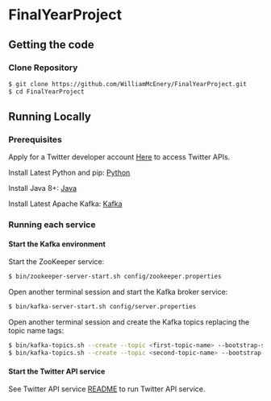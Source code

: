 # FinalYearProject

## Getting the code

### Clone Repository

```bash
$ git clone https://github.com/WilliamMcEnery/FinalYearProject.git
$ cd FinalYearProject
```

## Running Locally

### Prerequisites

Apply for a Twitter developer account [Here](https://developer.twitter.com/en/apply-for-access) to access Twitter APIs.

Install Latest Python and pip: [Python](https://www.python.org/downloads/)

Install Java 8+: [Java](https://www.java.com/en/download/)

Install Latest Apache Kafka: [Kafka](https://kafka.apache.org/downloads)

### Running each service

#### Start the Kafka environment

Start the ZooKeeper service:

```bash
$ bin/zookeeper-server-start.sh config/zookeeper.properties
```

Open another terminal session and start the Kafka broker service:

```bash
$ bin/kafka-server-start.sh config/server.properties
```

Open another terminal session and create the Kafka topics replacing the topic name tags:

```bash
$ bin/kafka-topics.sh --create --topic <first-topic-name> --bootstrap-server localhost:9092
$ bin/kafka-topics.sh --create --topic <second-topic-name> --bootstrap-server localhost:9092
```

#### Start the Twitter API service

See Twitter API service [README](twitterApiService/README.md) to run Twitter API service.
